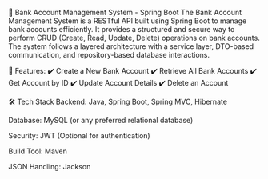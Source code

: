 🏦 Bank Account Management System - Spring Boot
The Bank Account Management System is a RESTful API built using Spring Boot to manage bank accounts efficiently. It provides a structured and secure way to perform CRUD (Create, Read, Update, Delete) operations on bank accounts. The system follows a layered architecture with a service layer, DTO-based communication, and repository-based database interactions.

🚀 Features:
✔️ Create a New Bank Account
✔️ Retrieve All Bank Accounts
✔️ Get Account by ID
✔️ Update Account Details
✔️ Delete an Account

🛠️ Tech Stack
Backend: Java, Spring Boot, Spring MVC, Hibernate

Database: MySQL (or any preferred relational database)

Security: JWT (Optional for authentication)

Build Tool: Maven

JSON Handling: Jackson


